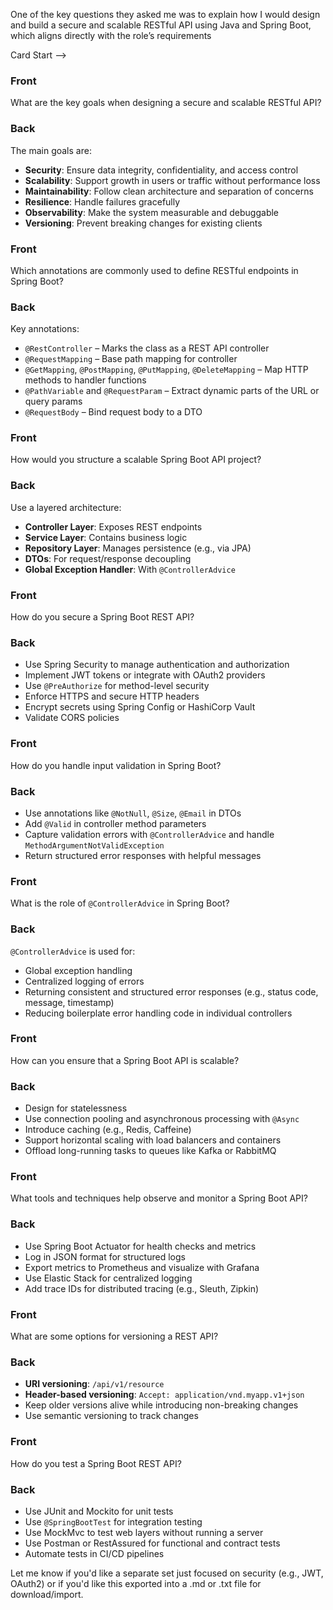 One of the key questions they asked me was to explain how I would design and build a secure and scalable RESTful API using Java and Spring Boot, which aligns directly with the role’s requirements



  Card Start -->
### Front
What are the key goals when designing a secure and scalable RESTful API?

### Back
The main goals are:

- **Security**: Ensure data integrity, confidentiality, and access control
- **Scalability**: Support growth in users or traffic without performance loss
- **Maintainability**: Follow clean architecture and separation of concerns
- **Resilience**: Handle failures gracefully
- **Observability**: Make the system measurable and debuggable
- **Versioning**: Prevent breaking changes for existing clients

<!-- Card End --> <!-- Card Start -->
### Front
Which annotations are commonly used to define RESTful endpoints in Spring Boot?

### Back
Key annotations:

- `@RestController` – Marks the class as a REST API controller
- `@RequestMapping` – Base path mapping for controller
- `@GetMapping`, `@PostMapping`, `@PutMapping`, `@DeleteMapping` – Map HTTP methods to handler functions
- `@PathVariable` and `@RequestParam` – Extract dynamic parts of the URL or query params
- `@RequestBody` – Bind request body to a DTO

<!-- Card End --> <!-- Card Start -->
### Front
How would you structure a scalable Spring Boot API project?

### Back
Use a layered architecture:

- **Controller Layer**: Exposes REST endpoints
- **Service Layer**: Contains business logic
- **Repository Layer**: Manages persistence (e.g., via JPA)
- **DTOs**: For request/response decoupling
- **Global Exception Handler**: With `@ControllerAdvice`

<!-- Card End --> <!-- Card Start -->
### Front
How do you secure a Spring Boot REST API?

### Back
- Use Spring Security to manage authentication and authorization
- Implement JWT tokens or integrate with OAuth2 providers
- Use `@PreAuthorize` for method-level security
- Enforce HTTPS and secure HTTP headers
- Encrypt secrets using Spring Config or HashiCorp Vault
- Validate CORS policies

<!-- Card End --> <!-- Card Start -->
### Front
How do you handle input validation in Spring Boot?

### Back
- Use annotations like `@NotNull`, `@Size`, `@Email` in DTOs
- Add `@Valid` in controller method parameters
- Capture validation errors with `@ControllerAdvice` and handle `MethodArgumentNotValidException`
- Return structured error responses with helpful messages

<!-- Card End --> <!-- Card Start -->
### Front
What is the role of `@ControllerAdvice` in Spring Boot?

### Back
`@ControllerAdvice` is used for:

- Global exception handling
- Centralized logging of errors
- Returning consistent and structured error responses (e.g., status code, message, timestamp)
- Reducing boilerplate error handling code in individual controllers

<!-- Card End --> <!-- Card Start -->
### Front
How can you ensure that a Spring Boot API is scalable?

### Back
- Design for statelessness
- Use connection pooling and asynchronous processing with `@Async`
- Introduce caching (e.g., Redis, Caffeine)
- Support horizontal scaling with load balancers and containers
- Offload long-running tasks to queues like Kafka or RabbitMQ

<!-- Card End --> <!-- Card Start -->
### Front
What tools and techniques help observe and monitor a Spring Boot API?

### Back
- Use Spring Boot Actuator for health checks and metrics
- Log in JSON format for structured logs
- Export metrics to Prometheus and visualize with Grafana
- Use Elastic Stack for centralized logging
- Add trace IDs for distributed tracing (e.g., Sleuth, Zipkin)

<!-- Card End --> <!-- Card Start -->
### Front
What are some options for versioning a REST API?

### Back
- **URI versioning**: `/api/v1/resource`
- **Header-based versioning**: `Accept: application/vnd.myapp.v1+json`
- Keep older versions alive while introducing non-breaking changes
- Use semantic versioning to track changes

<!-- Card End --> <!-- Card Start -->
### Front
How do you test a Spring Boot REST API?

### Back
- Use JUnit and Mockito for unit tests
- Use `@SpringBootTest` for integration testing
- Use MockMvc to test web layers without running a server
- Use Postman or RestAssured for functional and contract tests
- Automate tests in CI/CD pipelines

<!-- Card End -->
Let me know if you'd like a separate set just focused on security (e.g., JWT, OAuth2) or if you'd like this exported into a .md or .txt file for download/import.